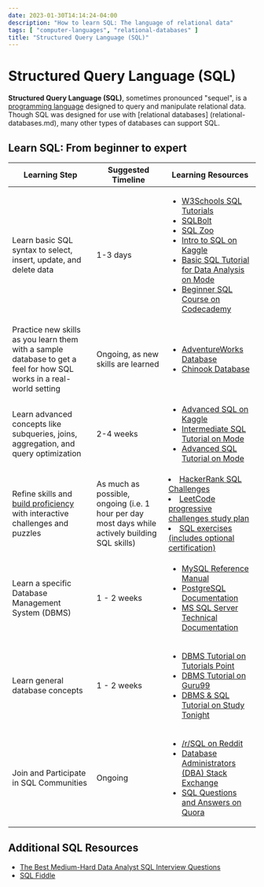 ```yaml
---
date: 2023-01-30T14:14:24-04:00
description: "How to learn SQL: The language of relational data"
tags: [ "computer-languages", "relational-databases" ]
title: "Structured Query Language (SQL)"
---
```


# Structured Query Language (SQL)

**Structured Query Language (SQL)**, sometimes pronounced "sequel", is a [programming language](computer-languages.md) designed to query and manipulate relational data. Though SQL was designed for use with [relational databases]
(relational-databases.md), many other types of databases can support SQL.

## Learn SQL: From beginner to expert

<table>
	<thead>
		<tr>
			<th>Learning Step</th>
			<th>Suggested Timeline</th>
			<th>Learning Resources</th>
		</tr>
  </thead>
  <tbody>
	<tr>
		<td>Learn basic SQL syntax to select, insert, update, and delete data</td>
		<td>1-3 days</td>
		<td>
			<ul>
				<li>
					<a href='https://www.w3schools.com/sql/'>W3Schools SQL Tutorials</a>
				</li>
				<li>
					<a href='https://sqlbolt.com/'>SQLBolt</a>
				</li>
				<li>
					<a href='https://sqlzoo.net/'>SQL Zoo</a>
				</li>
				<li>
					<a href="https://www.kaggle.com/learn/intro-to-sql">Intro to SQL on Kaggle</a>
				</li>
				<li>
					<a href="https://mode.com/sql-tutorial/introduction-to-sql/">Basic SQL Tutorial for Data Analysis on Mode</a>
				</li>
				<li>
					<a href="https://www.codecademy.com/learn/learn-sql">Beginner SQL Course on Codecademy</a>
				</li>
			</ul>
		</td>
	</tr>
	<tr>
		<td>Practice new skills as you learn them with a sample database to get a feel for how SQL works in a real-world setting</td>
		<td>Ongoing, as new skills are learned</td>
		<td>
			<ul>
				<li>
					<a href='https://github.com/microsoft/sql-server-samples/tree/master/samples/databases/adventure-works'>AdventureWorks Database</a>
				</li>
				<li>
					<a href='https://github.com/lerocha/chinook-database'>Chinook Database</a>
				</li>
			</ul>
		</td>
	</tr>
	<tr>
		<td>Learn advanced concepts like subqueries, joins, aggregation, and query optimization</td>
		<td>2-4 weeks</td>
		<td>
			<ul>
				<li>
					<a href='https://www.kaggle.com/learn/advanced-sql'>Advanced SQL on Kaggle</a>
				</li>
				<li>
					<a href='https://mode.com/sql-tutorial/intro-to-intermediate-sql/'>Intermediate SQL Tutorial on Mode</a>
				</li>
				<li>
					<a href='https://mode.com/sql-tutorial/intro-to-advanced-sql/'>Advanced SQL Tutorial on Mode</a>
				</li>
			</ul>
		</td>
	</tr>
	<tr>
		<td>Refine skills and <a href="/dreyfus-model-of-skill-acquisition">build proficiency</a> with interactive challenges and puzzles</td>
		<td>As much as possible, ongoing (i.e. 1 hour per day most days while actively building SQL skills)</td>
		<td>
			<li>
				<a href="https://www.hackerrank.com/domains/sql">HackerRank SQL Challenges</a>
			</li>
			<li>
				<a href="https://leetcode.com/study-plan/sql/">LeetCode progressive challenges study plan</a>
			</li>
			<li>
				<a href="https://www.sql-ex.com/">SQL exercises (includes optional certification)</a>
			</li>
		</td>
	</tr>
	<tr>
		<td>Learn a specific Database Management System (DBMS)</td>
		<td>1 - 2 weeks</td>
		<td>
			<ul>
				<li><a href="https://dev.mysql.com/doc/refman/8.0/en/">MySQL Reference Manual</a></li>
				<li><a href="https://www.postgresql.org/docs/current/">PostgreSQL Documentation</a></li>
				<li><a href="https://docs.microsoft.com/en-us/sql/sql-server/">MS SQL Server Technical Documentation</a></li>
			</ul>
		</td>
	</tr>
	<tr>
		<td>Learn general database concepts</td>
		<td>1 - 2 weeks</td>
		<td>
			<ul>
				<li><a href="https://www.tutorialspoint.com/dbms/">DBMS Tutorial on Tutorials Point</a></li>
				<li><a href="https://www.guru99.com/dbms-tutorial.html">DBMS Tutorial on Guru99</a></li>
				<li><a href="https://www.studytonight.com/dbms/">DBMS & SQL Tutorial on Study Tonight</a></li>
			</ul>
		</td>
	</tr>
	<tr>
		<td>Join and Participate in SQL Communities</td>
		<td>Ongoing</td>
		<td>
			<ul>
				<li><a href="https://www.reddit.com/r/SQL/">/r/SQL on Reddit</a></li>
				<li><a href="https://dba.stackexchange.com/">Database Administrators (DBA) Stack Exchange</a></li>
				<li><a href="https://www.quora.com/topic/SQL-Structured-Query-Language">SQL Questions and Answers on Quora</a></li>
			</ul>
		</td>
	</tr>
  </tbody>
</table>

## Additional SQL Resources

* [The Best Medium-Hard Data Analyst SQL Interview Questions](https://quip.com/2gwZArKuWk7W)
* [SQL Fiddle](http://sqlfiddle.com/)
